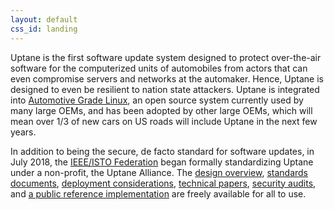 ```yaml
---
layout: default
css_id: landing
---
```


Uptane is the first software update system designed to protect over-the-air
software for the computerized units of automobiles from actors that can 
even compromise servers and networks at the automaker.  Hence, Uptane is 
designed to even be resilient to nation state attackers.
Uptane is integrated into 
[Automotive Grade Linux](https://www.automotivelinux.org/),
an open source system currently used by many large OEMs, and has been adopted
by other large OEMs, which will mean over 1/3 of new cars on US roads will 
include Uptane in the next few years.

In addition to being the secure, de facto standard for software updates, 
in July 2018, the [IEEE/ISTO Federation](https://ieee-isto.org/) began
formally standardizing Uptane under a non-profit, the Uptane Alliance.
The [design overview](https://docs.google.com/document/d/1pBK--40BCg_ofww4GES0weYFB6tZRedAjUy6PJ4Rgzk/edit#heading=h.ertrftdz3oms),
[standards documents](https://docs.google.com/document/d/1wjg3hl0iDLNh7jIRaHl3IXhwm0ssOtDje5NemyTBcaw/edit#heading=h.l6lkvdudrui2), 
[deployment considerations](https://docs.google.com/document/d/17wOs-T7mugwte5_Dt-KLGMsp-3_yAARejpFmrAMefSE/edit#heading=h.6t6kk53v3scx), 
[technical papers](https://awwad.github.io/publications.html),
[security audits](https://awwad.github.io/audits.html), and
[a public reference implementation](https://github.com/uptane/uptane)
are freely available for all to use.
